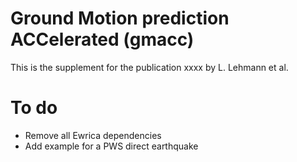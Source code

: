 # Ground Motion prediction ACCelerated (gmacc)
This is the supplement for the publication xxxx by L. Lehmann et al.


# To do
- Remove all Ewrica dependencies
- Add example for a PWS direct earthquake
